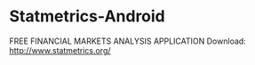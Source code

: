 # Statmetrics-Android
FREE FINANCIAL MARKETS ANALYSIS APPLICATION
Download: http://www.statmetrics.org/
